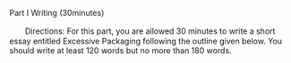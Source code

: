 Part Ⅰ Writing (30minutes)

　　Directions: For this part, you are allowed 30 minutes to write a short essay entitled Excessive Packaging following the outline given below. You should write at least 120 words but no more than 180 words.
  
  

